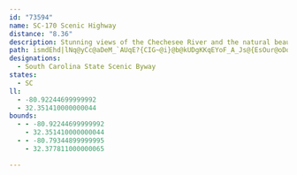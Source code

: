 ```yaml
---
id: "73594"
name: SC-170 Scenic Highway
distance: "8.36"
description: Stunning views of the Chechesee River and the natural beauty of the surrounding area make any trip on the SC-170 Scenic Highway a memorable one.
path: ismdEhd|lNq@yCc@aDeM_`AUqE?{CIG~@i}@b@kUDgKKqEYoF_A_Js@{EsOur@oDqOmByGuAgDgBgDmEkG{KqNsBeDy@gB_BaFBOaIe_@i@uBoAmDaC_FqLkRuHsMeCyE}BuFgC_IuAgGcAiGq@yGc@iKO{XwDckAHqHh@iFnA_G|Vqu@hA_Et@yD|@{GN{DEaI]eFYgCiAuFaBeFkAmCuByDcPeYgI}P}KaS
designations:
  - South Carolina State Scenic Byway
states:
  - SC
ll:
  - -80.92244699999992
  - 32.351410000000044
bounds:
  - - -80.92244699999992
    - 32.351410000000044
  - - -80.79344899999995
    - 32.377811000000065

---
```


